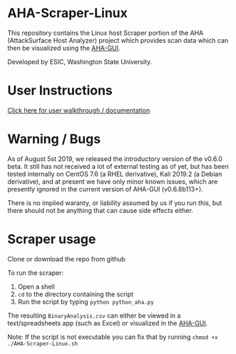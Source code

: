 # AHA-Scraper-Linux
This repository contains the Linux host Scraper portion of the AHA (AttackSurface Host Analyzer) project which provides scan data which can then be visualized using the [AHA-GUI](https://github.com/aha-project/AHA-GUI).

Developed by ESIC, Washington State University.

# User Instructions
[Click here for user walkthrough / documentation](https://aha-project.github.io/)

# Warning / Bugs
As of August 5st 2019, we released the introductory version of the v0.6.0 beta. It still has not received a lot of external testing as of yet, but has been tested internally on CentOS 7.6 (a RHEL derivative), Kali 2019.2 (a Debian derivative), and at present we have only minor known issues, which are presently ignored in the current version of AHA-GUI (v0.6.8b113+).

There is no implied waranty, or liability assumed by us if you run this, but there should not be anything that can cause side effects either.

# Scraper usage
Clone or download the repo from github

To run the scraper:
1. Open a shell
1. `cd` to the directory containing the script
1. Run the script by typing `python python_aha.py`

The resulting `BinaryAnalysis.csv` can either be viewed in a text/spreadsheets app (such as Excel) or visualized in the [AHA-GUI](https://github.com/aha-project/AHA-GUI).

Note: If the script is not executable you can fix that by running `chmod +x ./AHA-Scraper-Linux.sh`
